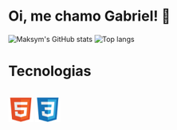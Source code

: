 <h1> Oi, me chamo Gabriel! 👋 </h1>
<div>
<img alt="Maksym's GitHub stats" align= "center" src="https://github-readme-stats.vercel.app/api?username=hiro021&show_icons=true&theme=radical"/>
<img alt="Top langs" align= "center" src="https://github-readme-stats.vercel.app/api/top-langs/?username=hiro021&layout=compact&&langs_count=8&theme=radical"/>
</div>

<h1>Tecnologias</h1>
<div style="display: inline_block"><br>
  <img align="center" alt="icon-HTML" height="50" width="50" src="https://raw.githubusercontent.com/devicons/devicon/master/icons/html5/html5-original.svg">
  <img align="center" alt="icon-CSS" height="50" width="50" src="https://raw.githubusercontent.com/devicons/devicon/master/icons/css3/css3-original.svg">
</div>

